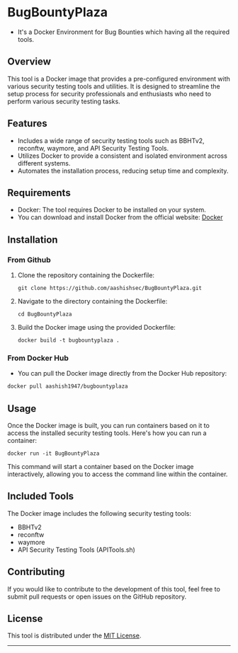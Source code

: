 # BugBountyPlaza
- It's a Docker Environment for Bug Bounties which having all the required tools.

## Overview

This tool is a Docker image that provides a pre-configured environment with various security testing tools and utilities. It is designed to streamline the setup process for security professionals and enthusiasts who need to perform various security testing tasks.

## Features

- Includes a wide range of security testing tools such as BBHTv2, reconftw, waymore, and API Security Testing Tools.
- Utilizes Docker to provide a consistent and isolated environment across different systems.
- Automates the installation process, reducing setup time and complexity.

## Requirements

- Docker: The tool requires Docker to be installed on your system.
- You can download and install Docker from the official website: [Docker](https://www.docker.com/)

## Installation

### From Github

1. Clone the repository containing the Dockerfile:
   ```
   git clone https://github.com/aashishsec/BugBountyPlaza.git
   ```

2. Navigate to the directory containing the Dockerfile:
   ```
   cd BugBountyPlaza
   ```

3. Build the Docker image using the provided Dockerfile:
   ```
   docker build -t bugbountyplaza .
   ```

### From Docker Hub

- You can pull the Docker image directly from the Docker Hub repository:

```sh
docker pull aashish1947/bugbountyplaza
```

## Usage

Once the Docker image is built, you can run containers based on it to access the installed security testing tools. Here's how you can run a container:

```
docker run -it BugBountyPlaza
```

This command will start a container based on the Docker image interactively, allowing you to access the command line within the container.

## Included Tools

The Docker image includes the following security testing tools:

- BBHTv2
- reconftw
- waymore
- API Security Testing Tools (APITools.sh)

## Contributing

If you would like to contribute to the development of this tool, feel free to submit pull requests or open issues on the GitHub repository.

## License

This tool is distributed under the [MIT License](LICENSE).

---
